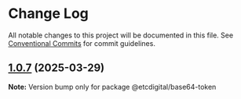 # Change Log

All notable changes to this project will be documented in this file.
See [Conventional Commits](https://conventionalcommits.org) for commit guidelines.

## [1.0.7](https://github.com/etcdigital/status-code/compare/@etcdigital/base64-token@1.0.6...@etcdigital/base64-token@1.0.7) (2025-03-29)

**Note:** Version bump only for package @etcdigital/base64-token
